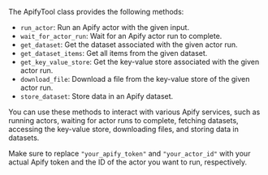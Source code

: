 
The ApifyTool class provides the following methods:

- `run_actor`: Run an Apify actor with the given input.
- `wait_for_actor_run`: Wait for an Apify actor run to complete.
- `get_dataset`: Get the dataset associated with the given actor run.
- `get_dataset_items`: Get all items from the given dataset.
- `get_key_value_store`: Get the key-value store associated with the given actor run.
- `download_file`: Download a file from the key-value store of the given actor run.
- `store_dataset`: Store data in an Apify dataset.

You can use these methods to interact with various Apify services, such as running actors, waiting for actor runs to complete, fetching datasets, accessing the key-value store, downloading files, and storing data in datasets.

Make sure to replace `"your_apify_token"` and `"your_actor_id"` with your actual Apify token and the ID of the actor you want to run, respectively.